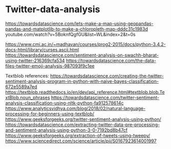 # Twitter-data-analysis

https://towardsdatascience.com/lets-make-a-map-using-geopandas-pandas-and-matplotlib-to-make-a-chloropleth-map-dddc31c1983d
youtube.com/watch?v=5BoknfQgfGU&list=WL&index=2&t=0s

https://www.cmi.ac.in/~madhavan/courses/prog2-2015/docs/python-3.4.2-docs-html/library/curses.ascii.html
https://towardsdatascience.com/sentiment-analysis-on-swachh-bharat-using-twitter-216369cfa534
https://towardsdatascience.com/the-data-files-twitter-emoji-analysis-987093f9c1ee

Textblob references:
https://towardsdatascience.com/creating-the-twitter-sentiment-analysis-program-in-python-with-naive-bayes-classification-672e5589a7ed
https://textblob.readthedocs.io/en/dev/api_reference.html#textblob.blob.TextBlob.noun_phrases
https://towardsdatascience.com/twitter-sentiment-analysis-classification-using-nltk-python-fa912578614c
https://www.analyticsvidhya.com/blog/2018/02/natural-language-processing-for-beginners-using-textblob/
https://www.geeksforgeeks.org/twitter-sentiment-analysis-using-python/
https://towardsdatascience.com/extracting-twitter-data-pre-processing-and-sentiment-analysis-using-python-3-0-7192bd8b47cf
https://www.geeksforgeeks.org/extraction-of-tweets-using-tweepy/
https://www.sciencedirect.com/science/article/pii/S0167923614001997


